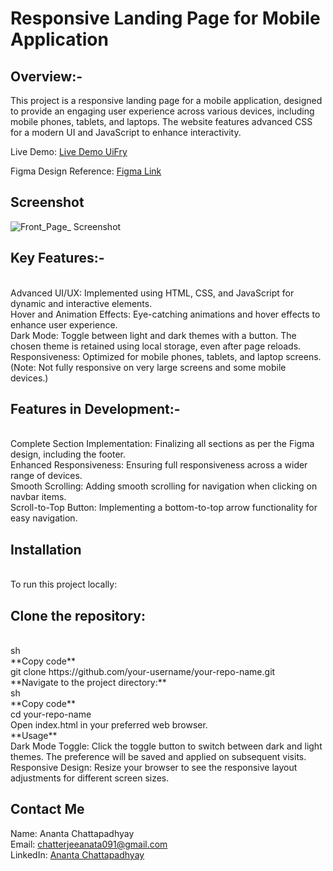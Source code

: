 # **Responsive Landing Page for Mobile Application**

## **Overview:-** 
This project is a responsive landing page for a mobile application, designed to provide an engaging user experience across various devices, including mobile phones, tablets, and laptops. The website features advanced CSS for a modern UI and JavaScript to enhance interactivity.

Live Demo: [Live Demo UiFry](https://ui-fry-assignment.vercel.app/)

Figma Design Reference: [Figma Link](https://www.figma.com/community/file/1145991068621514311)

## **Screenshot**
![Front_Page_ Screenshot]()
## **Key Features:-** 
<br>
Advanced UI/UX: Implemented using HTML, CSS, and JavaScript for dynamic and interactive elements.
<br>
Hover and Animation Effects: Eye-catching animations and hover effects to enhance user experience.
<br>
Dark Mode: Toggle between light and dark themes with a button. The chosen theme is retained using local storage, even after page reloads.
<br>
Responsiveness: Optimized for mobile phones, tablets, and laptop screens. (Note: Not fully responsive on very large screens and some mobile devices.)


 ## **Features in Development:-**
<br>
Complete Section Implementation: Finalizing all sections as per the Figma design, including the footer.
<br>
Enhanced Responsiveness: Ensuring full responsiveness across a wider range of devices.
<br>
Smooth Scrolling: Adding smooth scrolling for navigation when clicking on navbar items.
<br>
Scroll-to-Top Button: Implementing a bottom-to-top arrow functionality for easy navigation.


## **Installation**
<br>
To run this project locally:

## **Clone the repository:**
<br>
sh
<br>
**Copy code**
<br>
git clone https://github.com/your-username/your-repo-name.git
<br>
**Navigate to the project directory:**
<br>
sh
<br>
**Copy code**
<br>
cd your-repo-name
<br>
Open index.html in your preferred web browser.
<br>
**Usage**
<br>
Dark Mode Toggle: Click the toggle button to switch between dark and light themes. The preference will be saved and applied on subsequent visits.
<br>
Responsive Design: Resize your browser to see the responsive layout adjustments for different screen sizes.

## **Contact Me**
Name: Ananta Chattapadhyay
<br>
Email: chatterjeeanata091@gmail.com
<br>
LinkedIn: [Ananta Chattapadhyay](https://www.linkedin.com/in/ananta-chatterjee-896219245/)
